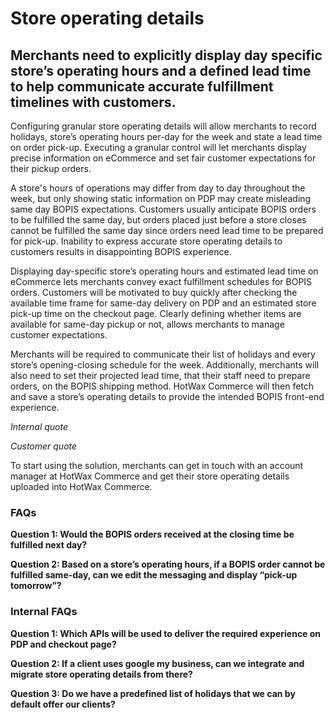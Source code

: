 # Store operating details 

## Merchants need to explicitly display day specific store’s operating hours and a defined lead time to help communicate accurate fulfillment timelines with customers.

Configuring granular store operating details will allow merchants to record holidays, store’s operating hours per-day for the week and state a lead time on order pick-up. Executing a granular control will let merchants display precise information on eCommerce and set fair customer expectations for their pickup orders.

A store's hours of operations may differ from day to day throughout the week, but only showing static information on PDP may create misleading same day BOPIS expectations. Customers usually anticipate BOPIS orders to be fulfilled the same day, but orders placed just before a store closes cannot be fulfilled the same day since orders need lead time to be prepared for pick-up. Inability to express accurate store operating details to customers results in disappointing BOPIS experience.

Displaying day-specific store’s operating hours and estimated lead time on eCommerce lets merchants convey exact fulfillment schedules for BOPIS orders. Customers will be motivated to buy quickly after checking the available time frame for same-day delivery on PDP and an estimated store pick-up time on the checkout page. Clearly defining whether items are available for same-day pickup or not, allows merchants to manage customer expectations.

Merchants will be required to communicate their list of holidays and every store’s opening-closing schedule for the week. Additionally, merchants will also need to set their projected lead time, that their staff need to prepare orders, on the BOPIS shipping method. HotWax Commerce will then fetch and save a store’s operating details to provide the intended BOPIS front-end experience.

*Internal quote*

*Customer quote*

To start using the solution, merchants can get in touch with an account manager at HotWax Commerce and get their store operating details uploaded into HotWax Commerce.

### FAQs

**Question 1: Would the BOPIS orders received at the closing time be fulfilled next day?**

**Question 2: Based on a store’s operating hours, if a BOPIS order cannot be fulfilled same-day, can we edit the messaging and display “pick-up tomorrow”?**

### Internal FAQs

**Question 1:  Which APIs will be used to deliver the required experience on PDP and checkout page?**

**Question 2: If a client uses google my business, can we integrate and migrate store operating details from there?**

**Question 3: Do we have a predefined list of holidays that we can by default offer our clients?**
